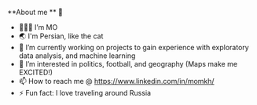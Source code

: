 **About me ** 👋

- 🙋🏻‍♂️ I’m MO
- 🌏 I'm Persian, like the cat
- 🌱 I’m currently working on projects to gain experience with exploratory data analysis, and machine learning
- 👀 I’m interested in politics, football, and geography (Maps make me EXCITED!)
- 📫 How to reach me @ https://www.linkedin.com/in/momkh/
- ⚡️ Fun fact: I love traveling around Russia
<!---
MoMkhani/MoMkhani is a ✨ special ✨ repository because its `README.md` (this file) appears on your GitHub profile.
You can click the Preview link to take a look at your changes.
--->
